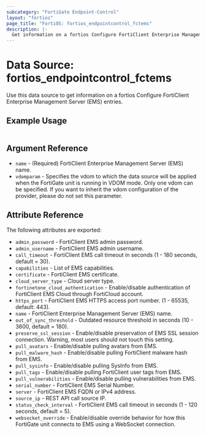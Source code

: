 ```yaml
---
subcategory: "FortiGate Endpoint-Control"
layout: "fortios"
page_title: "FortiOS: fortios_endpointcontrol_fctems"
description: |-
  Get information on a fortios Configure FortiClient Enterprise Management Server (EMS) entries.
---
```


# Data Source: fortios_endpointcontrol_fctems
Use this data source to get information on a fortios Configure FortiClient Enterprise Management Server (EMS) entries.


## Example Usage

```hcl

```

## Argument Reference

* `name` - (Required) FortiClient Enterprise Management Server (EMS) name.
* `vdomparam` - Specifies the vdom to which the data source will be applied when the FortiGate unit is running in VDOM mode. Only one vdom can be specified. If you want to inherit the vdom configuration of the provider, please do not set this parameter.

## Attribute Reference

The following attributes are exported:

* `admin_password` - FortiClient EMS admin password.
* `admin_username` - FortiClient EMS admin username.
* `call_timeout` - FortiClient EMS call timeout in seconds (1 - 180 seconds, default = 30).
* `capabilities` - List of EMS capabilities.
* `certificate` - FortiClient EMS certificate.
* `cloud_server_type` - Cloud server type.
* `fortinetone_cloud_authentication` - Enable/disable authentication of FortiClient EMS Cloud through FortiCloud account.
* `https_port` - FortiClient EMS HTTPS access port number. (1 - 65535, default: 443).
* `name` - FortiClient Enterprise Management Server (EMS) name.
* `out_of_sync_threshold` - Outdated resource threshold in seconds (10 - 3600, default = 180).
* `preserve_ssl_session` - Enable/disable preservation of EMS SSL session connection. Warning, most users should not touch this setting.
* `pull_avatars` - Enable/disable pulling avatars from EMS.
* `pull_malware_hash` - Enable/disable pulling FortiClient malware hash from EMS.
* `pull_sysinfo` - Enable/disable pulling SysInfo from EMS.
* `pull_tags` - Enable/disable pulling FortiClient user tags from EMS.
* `pull_vulnerabilities` - Enable/disable pulling vulnerabilities from EMS.
* `serial_number` - FortiClient EMS Serial Number.
* `server` - FortiClient EMS FQDN or IPv4 address.
* `source_ip` - REST API call source IP.
* `status_check_interval` - FortiClient EMS call timeout in seconds (1 - 120 seconds, default = 5).
* `websocket_override` - Enable/disable override behavior for how this FortiGate unit connects to EMS using a WebSocket connection.
